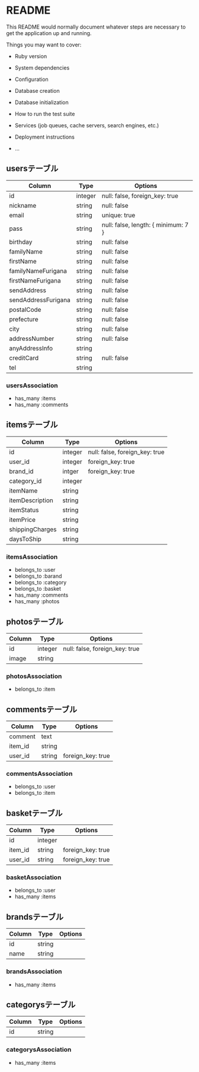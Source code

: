 # README

This README would normally document whatever steps are necessary to get the
application up and running.

Things you may want to cover:

* Ruby version

* System dependencies

* Configuration

* Database creation

* Database initialization

* How to run the test suite

* Services (job queues, cache servers, search engines, etc.)

* Deployment instructions

* ...

## usersテーブル
|Column|Type|Options|
|------|----|-------|
|id|integer|null: false, foreign_key: true|
|nickname|string|null: false|
|email|string|unique: true|
|pass|string|null: false, length: { minimum: 7 }|
|birthday|string|null: false|
|familyName|string|null: false|
|firstName|string|null: false|
|familyNameFurigana|string|null: false|
|firstNameFurigana|string|null: false|
|sendAddress|string|null: false|
|sendAddressFurigana|string|null: false|
|postalCode|string|null: false|
|prefecture|string|null: false|
|city|string|null: false|
|addressNumber|string|null: false|
|anyAddressInfo|string||
|creditCard|string|null: false|
|tel|string||
### usersAssociation
- has_many :items
- has_many :comments

## itemsテーブル
|Column|Type|Options|
|------|----|-------|
|id|integer|null: false, foreign_key: true|
|user_id|integer|foreign_key: true|
|brand_id|intger|foreign_key: true|
|category_id|integer||
|itemName|string||
|itemDescription|string||
|itemStatus|string||
|itemPrice|string||
|shippingCharges|string||
|daysToShip|string||
### itemsAssociation
- belongs_to :user
- belongs_to :barand
- belongs_to :category
- belongs_to :basket
- has_many :comments
- has_many :photos

## photosテーブル
|Column|Type|Options|
|------|----|-------|
|id|integer|null: false, foreign_key: true|
|image|string||
### photosAssociation
- belongs_to :item

## commentsテーブル
|Column|Type|Options|
|------|----|-------|
|comment|text||
|item_id|string||
|user_id|string|foreign_key: true|
### commentsAssociation
- belongs_to :user
- belongs_to :item

## basketテーブル
|Column|Type|Options|
|------|----|-------|
|id|integer||
|item_id|string|foreign_key: true|
|user_id|string|foreign_key: true|
### basketAssociation
- belongs_to :user
- has_many :items

## brandsテーブル
|Column|Type|Options|
|------|----|-------|
|id|string||
|name|string||
### brandsAssociation
- has_many :items

## categorysテーブル
|Column|Type|Options|
|------|----|-------|
|id|string||
### categorysAssociation
- has_many :items